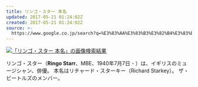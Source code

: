 ```yaml
---
title: リンゴ・スター 本名
updated: 2017-05-21 01:24:02Z
created: 2017-05-21 01:24:02Z
source: >-
  https://www.google.co.jp/search?q=%E3%83%AA%E3%83%B3%E3%82%B4%E3%83%BB%E3%82%B9%E3%82%BF%E3%83%BC+%E6%9C%AC%E5%90%8D&oq=%E3%83%AA%E3%83%B3%E3%82%B4%E3%83%BB%E3%82%B9%E3%82%BF%E3%83%BC%E3%80%80%E6%9C%AC%E5%90%8D&aqs=chrome..69i57.4738j0j7&sourceid=chrome&ie=UTF-8
---
```


[![「リンゴ・スター 本名」の画像検索結果](../_resources/bbd77e805f3f50267f218fbdc015a122.jpg)](https://www.google.co.jp/imgres?imgurl=https://upload.wikimedia.org/wikipedia/commons/thumb/f/f0/Ringo_Starr_and_a_fan_backstage_in_Hamburg%252C_July_2011a.jpg/220px-Ringo_Starr_and_a_fan_backstage_in_Hamburg%252C_July_2011a.jpg&imgrefurl=https://ja.wikipedia.org/wiki/%25E3%2583%25AA%25E3%2583%25B3%25E3%2582%25B4%25E3%2583%25BB%25E3%2582%25B9%25E3%2582%25BF%25E3%2583%25BC&h=307&w=220&tbnid=8zkTkB9GccePKM:&tbnh=160&tbnw=114&usg=__JSEByZ_qVe6HvRngQtrhFIcHb0g=&vet=1&docid=fzxOOVcpQcYm6M&sa=X&ved=0ahUKEwikza7Q6f_TAhXMT7wKHVfVDAMQ9QEIKzAA)

リンゴ・スター（**Ringo Starr**、MBE、1940年7月7日 - ）は、イギリスのミュージシャン、俳優。 本名はリチャード・スターキー（Richard Starkey）。 ザ・ビートルズのメンバー。